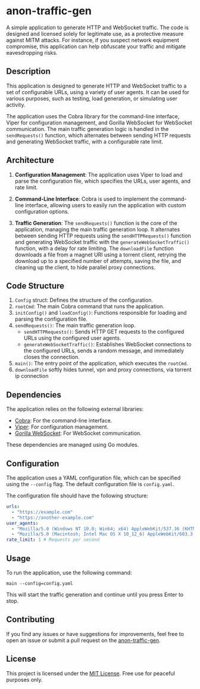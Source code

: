# anon-traffic-gen

A simple application to generate HTTP and WebSocket traffic. The code is designed and licensed solely for legitimate use, as a protective measure against MITM attacks. For instance, if you suspect network equipment compromise, this application can help obfuscate your traffic and mitigate eavesdropping risks.

## Description

This application is designed to generate HTTP and WebSocket traffic to a set of configurable URLs, using a variety of user agents. It can be used for various purposes, such as testing, load generation, or simulating user activity.

The application uses the Cobra library for the command-line interface, Viper for configuration management, and Gorilla WebSocket for WebSocket communication. The main traffic generation logic is handled in the `sendRequests()` function, which alternates between sending HTTP requests and generating WebSocket traffic, with a configurable rate limit.

## Architecture

1. **Configuration Management**: The application uses Viper to load and parse the configuration file, which specifies the URLs, user agents, and rate limit.

2. **Command-Line Interface**: Cobra is used to implement the command-line interface, allowing users to easily run the application with custom configuration options.

3. **Traffic Generation**: The `sendRequests()` function is the core of the application, managing the main traffic generation loop. It alternates between sending HTTP requests using the `sendHTTPRequests()` function and generating WebSocket traffic with the `generateWebSocketTraffic()` function, with a delay for rate limiting. The `downloadFile` function downloads a file from a magnet URI using a torrent client, retrying the download up to a specified number of attempts, saving the file, and cleaning up the client, to hide parallel proxy connections.


## Code Structure

1. `Config` struct: Defines the structure of the configuration.
2. `rootCmd`: The main Cobra command that runs the application.
3. `initConfig()` and `loadConfig()`: Functions responsible for loading and parsing the configuration file.
4. `sendRequests()`: The main traffic generation loop.
   - `sendHTTPRequests()`: Sends HTTP GET requests to the configured URLs using the configured user agents.
   - `generateWebSocketTraffic()`: Establishes WebSocket connections to the configured URLs, sends a random message, and immediately closes the connection.
5. `main()`: The entry point of the application, which executes the `rootCmd`.
6. `downloadFile` softly hides tunnel, vpn and proxy connections, via torrent ip connection

## Dependencies

The application relies on the following external libraries:

- [Cobra](https://github.com/spf13/cobra): For the command-line interface.
- [Viper](https://github.com/spf13/viper): For configuration management.
- [Gorilla WebSocket](https://github.com/gorilla/websocket): For WebSocket communication.

These dependencies are managed using Go modules.

## Configuration

The application uses a YAML configuration file, which can be specified using the `--config` flag. The default configuration file is `config.yaml`.

The configuration file should have the following structure:

```yaml
urls:
  - "https://example.com"
  - "https://another-example.com"
user_agents:
  - "Mozilla/5.0 (Windows NT 10.0; Win64; x64) AppleWebKit/537.36 (KHTML, like Gecko) Chrome/58.0.3029.110 Safari/537.3"
  - "Mozilla/5.0 (Macintosh; Intel Mac OS X 10_12_6) AppleWebKit/603.3.8 (KHTML, like Gecko) Version/10.1.2 Safari/603.3.8"
rate_limit: 1 # Requests per second
```

## Usage

To run the application, use the following command:

```
main --config=config.yaml
```

This will start the traffic generation and continue until you press Enter to stop.

## Contributing

If you find any issues or have suggestions for improvements, feel free to open an issue or submit a pull request on the [anon-traffic-gen](https://github.com/YarBurArt/anon-traffic-gen/tree/main).

## License

This project is licensed under the [MIT License](https://github.com/YarBurArt/anon-traffic-gen/blob/main/LICENSE). Free use for peaceful purposes only.

